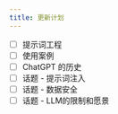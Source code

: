 ```yaml
---
title: 更新计划
---
```


- [ ] 提示词工程
- [ ] 使用案例
- [ ] ChatGPT 的历史
- [ ] 话题 - 提示词注入
- [ ] 话题 - 数据安全
- [ ] 话题 - LLM的限制和愿景